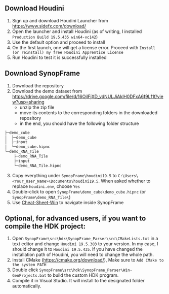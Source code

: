 ## Download Houdini

1. Sign up and download Houdini Launcher from https://www.sidefx.com/download/
2. Open the launcher and install Houdini (as of writing, I installed `Production Build 19.5.435 win64-vc142`)
3. Use the default option and proceed to install
4. On the first launch, one will get a license error. Proceed with `Install (or reinstall) my free Houdini Apprentice License`
5. Run Houdini to test it is successfully installed 

## Download SynopFrame

1. Download the repository
2. Download the demo dataset from https://drive.google.com/file/d/16OjlFjXD_vdNULJiAklH0DFxA6f9Lf1f/view?usp=sharing
    - unzip the zip file
    - move its contents to the corresponding folders in the downloaded repository
    - in the end, you should have the following folder structure
```bash
├─demo_cube
│  ├─demo_cube
│  ├─input
│  └─demo_cube.hipnc
└─demo_RNA_Tile
    ├─demo_RNA_Tile
    ├─input
    └─demo_RNA_Tile.hipnc
```
3. Copy everything under `SynopFrame\houdini19.5` to `C:\Users\<Your_User_Name>\Documents\houdini19.5`. When asked whether to replace `houdini.env`, choose `Yes`
4. Double-click to open `SynopFrame\demo_cube\demo_cube.hipnc` (or `SynopFrame\demo_RNA_Tile\`)
5. Use [Cheat-Sheet-Win](https://github.com/nanovis/SynopFrame/blob/main/Cheat-Sheet-Win.md) to navigate inside SynopFrame



## Optional, for advanced users, if you want to compile the HDK project:
1. Open `SynopFrame\src\hdk\SynopFrame_Parser\src\CMakeLists.txt` in a text editor and change `Houdini 19.5.303` to your version. In my case, I should change it to `Houdini 19.5.435`. If you have changed the installation path of Houdini, you will need to change the whole path. 
2. Install CMake (https://cmake.org/download/), Make sure to `Add CMake to the system PATH`
3. Double click `SynopFrame\src\hdk\SynopFrame_Parser\Win-GenProjects.bat` to build the custom HDK program. 
4. Compile it in Visual Studio. It will install to the designated folder automatically. 

